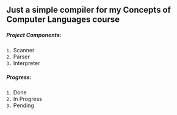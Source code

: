 ## Just a simple compiler for my Concepts of Computer Languages course

##### Project Components:
`1.` Scanner  
`2.` Parser  
`3.` Interpreter  

##### Progress:
`1.` Done  
`2.` In Progress  
`3.` Pending  